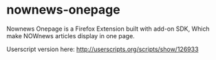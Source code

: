 nownews-onepage
===============

Nownews Onepage is a Firefox Extension built with add-on SDK, Which make NOWnews articles display in one page.

Userscript version here:
http://userscripts.org/scripts/show/126933